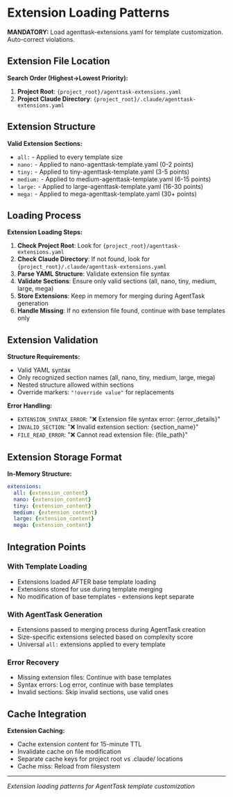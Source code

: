 # Extension Loading Patterns

**MANDATORY:** Load agenttask-extensions.yaml for template customization. Auto-correct violations.

## Extension File Location

**Search Order (Highest→Lowest Priority):**
1. **Project Root**: `{project_root}/agenttask-extensions.yaml`
2. **Project Claude Directory**: `{project_root}/.claude/agenttask-extensions.yaml`

## Extension Structure

**Valid Extension Sections:**
- `all:` - Applied to every template size
- `nano:` - Applied to nano-agenttask-template.yaml (0-2 points)
- `tiny:` - Applied to tiny-agenttask-template.yaml (3-5 points)
- `medium:` - Applied to medium-agenttask-template.yaml (6-15 points)
- `large:` - Applied to large-agenttask-template.yaml (16-30 points)
- `mega:` - Applied to mega-agenttask-template.yaml (30+ points)

## Loading Process

**Extension Loading Steps:**
1. **Check Project Root**: Look for `{project_root}/agenttask-extensions.yaml`
2. **Check Claude Directory**: If not found, look for `{project_root}/.claude/agenttask-extensions.yaml`
3. **Parse YAML Structure**: Validate extension file syntax
4. **Validate Sections**: Ensure only valid sections (all, nano, tiny, medium, large, mega)
5. **Store Extensions**: Keep in memory for merging during AgentTask generation
6. **Handle Missing**: If no extension file found, continue with base templates only

## Extension Validation

**Structure Requirements:**
- Valid YAML syntax
- Only recognized section names (all, nano, tiny, medium, large, mega)
- Nested structure allowed within sections
- Override markers: `"!override value"` for replacements

**Error Handling:**
- `EXTENSION_SYNTAX_ERROR`: "❌ Extension file syntax error: {error_details}"
- `INVALID_SECTION`: "❌ Invalid extension section: {section_name}"
- `FILE_READ_ERROR`: "❌ Cannot read extension file: {file_path}"

## Extension Storage Format

**In-Memory Structure:**
```yaml
extensions:
  all: {extension_content}
  nano: {extension_content}
  tiny: {extension_content}
  medium: {extension_content}
  large: {extension_content}
  mega: {extension_content}
```

## Integration Points

### With Template Loading
- Extensions loaded AFTER base template loading
- Extensions stored for use during template merging
- No modification of base templates - extensions kept separate

### With AgentTask Generation
- Extensions passed to merging process during AgentTask creation
- Size-specific extensions selected based on complexity score
- Universal `all:` extensions applied to every template

### Error Recovery
- Missing extension files: Continue with base templates
- Syntax errors: Log error, continue with base templates
- Invalid sections: Skip invalid sections, use valid ones

## Cache Integration

**Extension Caching:**
- Cache extension content for 15-minute TTL
- Invalidate cache on file modification
- Separate cache keys for project root vs .claude/ locations
- Cache miss: Reload from filesystem

---
*Extension loading patterns for AgentTask template customization*